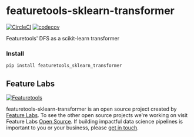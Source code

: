 # featuretools-sklearn-transformer

[![CircleCI](https://circleci.com/gh/FeatureLabs/featuretools_sklearn_transformer/tree/master.svg?style=shield)](https://circleci.com/gh/FeatureLabs/featuretools_sklearn_transformer/tree/master)
[![codecov](https://codecov.io/gh/FeatureLabs/featuretools_sklearn_transformer/branch/master/graph/badge.svg)](https://codecov.io/gh/FeatureLabs/featuretools_sklearn_transformer)

Featuretools' DFS as a scikit-learn transformer

### Install
```shell
pip install featuretools_sklearn_transformer
```

## Feature Labs
<a href="https://www.featurelabs.com/">
    <img src="http://www.featurelabs.com/wp-content/uploads/2017/12/logo.png" alt="Featuretools" />
</a>

featuretools-sklearn-transformer is an open source project created by [Feature Labs](https://www.featurelabs.com/). To see the other open source projects we're working on visit Feature Labs [Open Source](https://www.featurelabs.com/open). If building impactful data science pipelines is important to you or your business, please [get in touch](https://www.featurelabs.com/contact/).
